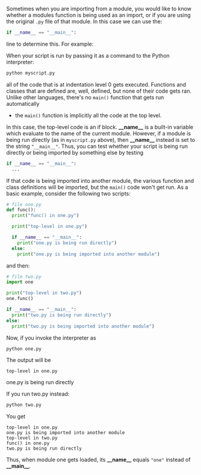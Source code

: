 Sometimes when you are importing from a module, you would like to know whether
a modules function is being used as an import, or if you are using the original
`.py` file of that module. In this case we can use the:
```py
if __name__ == "__main__":
```
line to determine this. For example:

When your script is run by passing it as a command to the Python interpreter:
```sh
python myscript.py
```
all of the code that is at indentation level 0 gets executed. Functions and
classes that are defined are, well, defined, but none of their code gets ran.
Unlike other languages, there's no `main()` function that gets run automatically
- the `main()` function is implicitly all the code at the top level.

In this case, the top-level code is an if block.  **\_\_name\_\_** is a built-in variable
which evaluate to the name of the current module. However, if a module is being
run directly (as in `myscript.py` above), then **\_\_name\_\_** instead is set to the
string `"__main__"`. Thus, you can test whether your script is being run directly
or being imported by something else by testing
```py
if __name__ == "__main__":
  ...
```
If that code is being imported into another module, the various function and
class definitions will be imported, but the `main()` code won't get run. As a
basic example, consider the following two scripts:
```py
# file one.py
def func():
  print("func() in one.py")

  print("top-level in one.py")

  if __name__ == "__main__":
    print("one.py is being run directly")
  else:
    print("one.py is being imported into another module")
```
and then:
```py
# file two.py
import one

print("top-level in two.py")
one.func()

if __name__ == "__main__":
  print("two.py is being run directly")
else:
  print("two.py is being imported into another module")
```
Now, if you invoke the interpreter as
```sh
python one.py
```
The output will be
```
top-level in one.py
```
one.py is being run directly

If you run two.py instead:
```sh
python two.py
```
You get
```
top-level in one.py
one.py is being imported into another module
top-level in two.py
func() in one.py
two.py is being run directly
```
Thus, when module one gets loaded, its **\_\_name\_\_** equals `"one"` instead of **\_\_main\_\_**.
